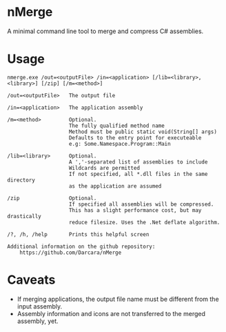 nMerge
======

A minimal command line tool to merge and compress C# assemblies.

Usage
=====

	nmerge.exe /out=<outputFile> /in=<application> [/lib=<library>,<library>] [/zip] [/m=<method>]
	
	/out=<outputFile>   The output file
	
	/in=<application>   The application assembly
	
	/m=<method>         Optional.
	                    The fully qualified method name
	                    Method must be public static void(String[] args)
	                    Defaults to the entry point for executeable
	                    e.g: Some.Namespace.Program::Main
	
	/lib=<library>      Optional.
	                    A ','-separated list of assemblies to include
	                    Wildcards are permitted
	                    If not specified, all *.dll files in the same directory
	                    as the application are assumed
	
	/zip                Optional.
	                    If specified all assemblies will be compressed.
	                    This has a slight performance cost, but may drastically
	                    reduce filesize. Uses the .Net deflate algorithm.
	
	/?, /h, /help       Prints this helpful screen
	
	Additional information on the github repository:
		https://github.com/Darcara/nMerge
  
Caveats
=======

* If merging applications, the output file name must be different from the input assembly.
* Assembly information and icons are not transferred to the merged assembly, yet.
 
